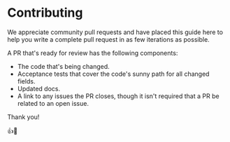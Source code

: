 # Contributing

We appreciate community pull requests and have placed this guide here to help you write a complete pull request
in as few iterations as possible.

A PR that's ready for review has the following components:

- The code that's being changed.
- Acceptance tests that cover the code's sunny path for all changed fields.
- Updated docs.
- A link to any issues the PR closes, though it isn't required that a PR be related to an open issue.

Thank you!

:+1::tada:
